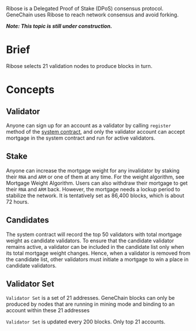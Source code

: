 Ribose is a Delegated Proof of Stake (DPoS) consensus protocol. GeneChain uses Ribose to reach network consensus and avoid forking.

***Note: This topic is still under construction.***

# Brief
Ribose selects 21 validation nodes to produce blocks in turn.

# Concepts

## Validator
Anyone can sign up for an account as a validator by calling `register` method of the [system contract](https://github.com/genechain-io/system-contract/blob/master/contracts/Ribose.sol), and only the validator account can accept mortgage in the system contract and run for active validators.

## Stake
Anyone can increase the mortgage weight for any invalidator by staking their `RNA` and `ARM` or one of them at any time. For the weight algorithm, see Mortgage Weight Algorithm. Users can also withdraw their mortgage to get their `RNA` and `ARM` back. However, the mortgage needs a lockup period to stabilize the network. It is tentatively set as 86,400 blocks, which is about 72 hours.

## Candidates
The system contract will record the top 50 validators with total mortgage weight as candidate validators. To ensure that the candidate validator remains active, a validator can be included in the candidate list only when its total mortgage weight changes. Hence, when a validator is removed from the candidate list, other validators must initiate a mortgage to win a place in candidate validators.

## Validator Set
`Validator Set` is a set of 21 addresses. GeneChain blocks can only be produced by nodes that are running in mining mode and binding to an account within these 21 addresses

`Validator Set` is updated every 200 blocks. Only top 21 accounts.